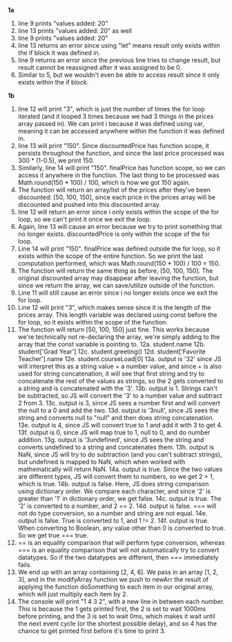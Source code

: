 **1a**
1. line 9 prints "values added: 20"
2. line 13 prints "values added: 20" as well
3. line 9 prints "values added: 20"
4. line 13 returns an error since using "let" means result only exists within the if block it was defined in.
5. line 9 returns an error since the previous line tries to change result, but result cannot be reassigned after it was assigned to be 0.
6. Similar to 5, but we wouldn't even be able to access result since it only exists within the if block.

**1b**
1. line 12 will print "3", which is just the number of times the for loop iterated (and it looped 3 times because we had 3 things in the prices array passed in). We can print i because it was defined using var, meaning it can be accessed anywhere within the function it was defined in.
2. line 13 will print "150". Since discountedPrice has function scope, it persists throughout the function, and since the last price processed was 300 * (1-0.5), we print 150.
3. Similarly, line 14 will print "150". finalPrice has function scope, so we can access it anywhere in the function. The last thing to be processed was Math.round(150 * 100) / 100, which is how we got 150 again.
4. The function will return an array/list of the prices after they've been discounted: [50, 100, 150], since each price in the prices array will be discounted and pushed into this discounted array.
5. line 12 will return an error since i only exists within the scope of the for loop, so we can't print it once we exit the loop.
6. Again, line 13 will cause an error because we try to print something that no longer exists. discountedPrice is only within the scope of the for loop.
7. Line 14 will print "150". finalPrice was defined outside the for loop, so it exists within the scope of the entire function. So we print the last computation performed, which was Math.round(150 * 100) / 100 = 150.
8. The function will return the same thing as before, [50, 100, 150]. The original discounted array may disappear after leaving the function, but since we return the array, we can save/utilize outside of the function.
9. Line 11 will still cause an error since i no longer exists once we exit the for loop.
10. Line 12 will print "3", which makes sense since it is the length of the prices array. This length variable was declared using const before the for loop, so it exists within the scope of the function.
11. The function will return [50, 100, 150] just fine. This works because we're technically not re-declaring the array, we're simply adding to the array that the const variable is pointing to.
12a. student.name
12b. student['Grad Year']
12c. student.greeting()
12d. student['Favorite Teacher'].name
12e. student.courseLoad[0]
13a. output is '32' since JS will interpret this as a string value + a number value, and since + is also used for string concatenation, it will see that first string and try to concatenate the rest of the values as strings, so the 2 gets converted to a string and is concatenated with the '3'.
13b. output is 1. Strings can't be subtracted, so JS will convert the '3' to a number value and subtract 2 from 3.
13c. output is 3, since JS sees a number first and will convert the null to a 0 and add the two.
13d. output is '3null', since JS sees the string and converts null to "null" and then does string concatenation.
13e. output is 4, since JS will convert true to 1 and add it with 3 to get 4.
13f. output is 0, since JS will map true to 1, null to 0, and do number addition.
13g. output is '3undefined', since JS sees the string and converts undefined to a string and concatenates them.
13h. output is NaN, since JS will try to do subtraction (and you can't subtract strings), but undefined is mapped to NaN, which when worked with mathematically will return NaN.
14a. output is true. Since the two values are different types, JS will convert them to numbers, so we get 2 > 1, which is true.
14b. output is false. Here, JS does string comparison using dictionary order. We compare each character, and since '2' is greater than '1' in dictionary order, we get false.
14c. output is true. The '2' is converted to a number, and 2 == 2.
14d. output is false. === will not do type conversion, so a number and string are not equal.
14e. output is false. True is converted to 1, and 1 != 2.
14f. output is true. When converting to Boolean, any value other than 0 is converted to true. So we get true === true.
15. == is an equality comparison that will perform type conversion, whereas === is an equality comparison that will not automatically try to convert datatypes. So if the two datatypes are different, then === immediately fails.
17. We end up with an array containing [2, 4, 6]. We pass in an array [1, 2, 3], and in the modifyArray function we push to newArr the result of applying the function doSomething to each item in our original array, which will just multiply each item by 2.
18. The console will print "1 4 3 2", with a new line in between each number. This is because the 1 gets printed first, the 2 is set to wait 1000ms before printing, and the 3 is set to wait 0ms, which makes it wait until the next event cycle (or the shortest possible delay), and so 4 has the chance to get printed first before it's time to print 3.